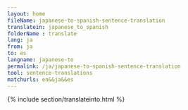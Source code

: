 ```yaml
---
layout: home
fileName: japanese-to-spanish-sentence-translation
translatein: japanese_to_spanish
folderName : translate
lang: ja
from: ja
to: es
langname: japanese-to
permalink: /ja/japanese-to-spanish-sentence-translation
tool: sentence-translations
matchurls: en&&ja&&es
---
```

{% include section/translateinto.html %}
